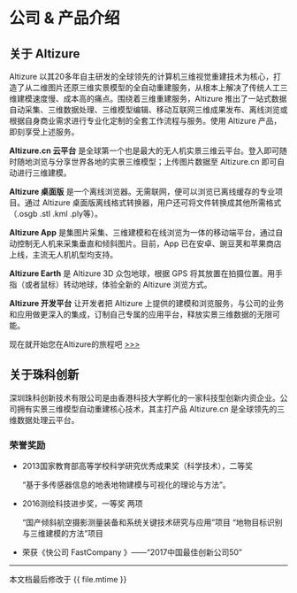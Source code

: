 # 公司 & 产品介绍

## 关于 Altizure

Altizure 以其20多年自主研发的全球领先的计算机三维视觉重建技术为核心，打造了从二维图片还原三维实景模型的全自动重建服务，从根本上解决了传统人工三维建模速度慢、成本高的痛点。围绕着三维重建服务，Altizure 推出了一站式数据自动采集、三维数据处理、三维模型编辑、移动互联网三维成果发布、离线浏览或根据自身商业需求进行专业化定制的全套工作流程与服务。使用 Altizure 产品，即刻享受上述服务。

**Altizure.cn 云平台** 是全球第一个也是最大的无人机实景三维云平台。登入即可随时随地浏览与分享世界各地的实景三维模型；上传图片数据至 Altizure.cn 即可自动进行三维建模。

**Altizure 桌面版** 是一个离线浏览器。无需联网，便可以浏览已离线缓存的专业项目。通过 Altizure 桌面版离线格式转换器，用户还可将文件转换成其他所需格式（.osgb .stl .kml .ply等）。

**Altizure App** 是集图片采集、三维建模和在线浏览为一体的移动端平台，通过自动控制无人机来采集垂直和倾斜图片。目前，App 已在安卓、豌豆荚和苹果商店上线，主流无人机机型均支持。

**Altizure Earth** 是 Altizure 3D 众包地球，根据 GPS 将其放置在拍摄位置。用手指（或者鼠标）转动地球，体验全新的 Altizure 浏览方式。

**Altizure 开发平台** 让开发者把 Altizure 上提供的建模和浏览服务，与公司的业务和应用做更深入的集成，订制自己专属的应用平台，释放实景三维数据的无限可能。

现在就开始您在Altizure的旅程吧 [>>>](chapter1.md)


## 关于珠科创新

深圳珠科创新技术有限公司是由香港科技大学孵化的一家科技型创新内资企业。公司拥有实景三维模型自动重建核心技术，其主打产品 Altizure.cn 是全球领先的三维数据处理云平台。

### 荣誉奖励

* 2013国家教育部高等学校科学研究优秀成果奖（科学技术），二等奖

  “基于多传感器信息的地表地物建模与可视化的理论与方法”。

* 2016测绘科技进步奖，一等奖  两项

  “国产倾斜航空摄影测量装备和系统关键技术研究与应用”项目
  “地物目标识别与三维建模的方法”项目

* 荣获《快公司 FastCompany 》——“2017中国最佳创新公司50”

---

本文档最后修改于 {{ file.mtime }}
